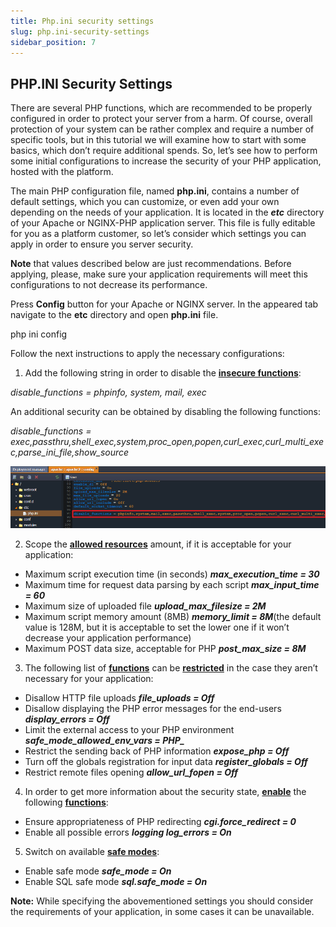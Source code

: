 ```yaml
---
title: Php.ini security settings
slug: php.ini-security-settings
sidebar_position: 7
---
```


## PHP.INI Security Settings

There are several PHP functions, which are recommended to be properly configured in order to protect your server from a harm. Of course, overall protection of your system can be rather complex and require a number of specific tools, but in this tutorial we will examine how to start with some basics, which don’t require additional spends. So, let’s see how to perform some initial configurations to increase the security of your PHP application, hosted with the platform.

The main PHP configuration file, named **php.ini**, contains a number of default settings, which you can customize, or even add your own depending on the needs of your application. It is located in the ***etc*** directory of your Apache or NGINX-PHP application server. This file is fully editable for you as a platform customer, so let’s consider which settings you can apply in order to ensure you server security.

**Note** that values described below are just recommendations. Before applying, please, make sure your application requirements will meet this configurations to not decrease its performance.

Press **Config** button for your Apache or NGINX server. In the appeared tab navigate to the **etc** directory and open **php.ini** file.

php ini config

Follow the next instructions to apply the necessary configurations:

1. Add the following string in order to disable the **<u>insecure functions</u>**:

*disable_functions = phpinfo, system, mail, exec*

An additional security can be obtained by disabling the following functions:

*disable_functions = exec,passthru,shell_exec,system,proc_open,popen,curl_exec,curl_multi_exec,parse_ini_file,show_source*

<div style={{
    display:'flex',
    justifyContent: 'center',
    margin: '0 0 1rem 0'
}}>

![Locale Dropdown](./img/PHP.INISecuritySettings/insecure-php-functions.png)

</div>

2. Scope the **<u>allowed resources</u>** amount, if it is acceptable for your application:

- Maximum script execution time (in seconds) ***max_execution_time = 30***
- Maximum time for request data parsing by each script ***max_input_time = 60***
- Maximum size of uploaded file ***upload_max_filesize = 2M***
- Maximum script memory amount (8MB) ***memory_limit = 8M***(the default value is 128M, but it is acceptable to set the lower one if it won’t decrease your application performance)
- Maximum POST data size, acceptable for PHP ***post_max_size = 8M***

3. The following list of **<u>functions</u>** can be **<u>restricted</u>** in the case they aren’t necessary for your application:

- Disallow HTTP file uploads ***file_uploads = Off***
- Disallow displaying the PHP error messages for the end-users ***display_errors = Off***
- Limit the external access to your PHP environment ***safe_mode_allowed_env_vars = PHP_***
- Restrict the sending back of PHP information ***expose_php = Off***
- Turn off the globals registration for input data ***register_globals = Off***
- Restrict remote files opening ***allow_url_fopen = Off***

4. In order to get more information about the security state, **<u>enable</u>** the following **<u>functions</u>**:

- Ensure appropriateness of PHP redirecting ***cgi.force_redirect = 0***
- Enable all possible errors ***logging log_errors = On***

5. Switch on available **<u>safe modes</u>**:

- Enable safe mode ***safe_mode = On***
- Enable SQL safe mode ***sql.safe_mode = On***

**Note:** While specifying the abovementioned settings you should consider the requirements of your application, in some cases it can be unavailable.